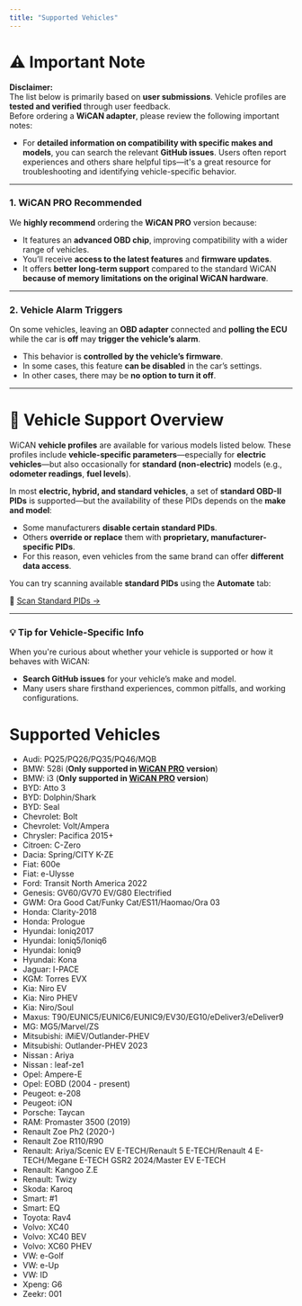 ```yaml
---
title: "Supported Vehicles"
---
```


<!--
# THIS FILE WAS GENERATED! DO NOT UPDATE OR YOUR CHANGES ARE LOST!
-->

# ⚠️ Important Note

**Disclaimer:**  
The list below is primarily based on **user submissions**. Vehicle profiles are **tested and verified** through user feedback.  
Before ordering a **WiCAN adapter**, please review the following important notes:

- For **detailed information on compatibility with specific makes and models**, you can search the relevant **GitHub issues**. Users often report experiences and others share helpful tips—it's a great resource for troubleshooting and identifying vehicle-specific behavior.

---

### 1. **WiCAN PRO Recommended**

We **highly recommend** ordering the **WiCAN PRO** version because:

- It features an **advanced OBD chip**, improving compatibility with a wider range of vehicles.
- You’ll receive **access to the latest features** and **firmware updates**.
- It offers **better long-term support** compared to the standard WiCAN **because of memory limitations on the original WiCAN hardware**.

---

### 2. **Vehicle Alarm Triggers**

On some vehicles, leaving an **OBD adapter** connected and **polling the ECU** while the car is **off** may **trigger the vehicle’s alarm**.

- This behavior is **controlled by the vehicle’s firmware**.
- In some cases, this feature **can be disabled** in the car’s settings.
- In other cases, there may be **no option to turn it off**.

---

# 🚗 Vehicle Support Overview

WiCAN **vehicle profiles** are available for various models listed below. These profiles include **vehicle-specific parameters**—especially for **electric vehicles**—but also occasionally for **standard (non-electric)** models (e.g., **odometer readings**, **fuel levels**).

In most **electric, hybrid, and standard vehicles**, a set of **standard OBD-II PIDs** is supported—but the availability of these PIDs depends on the **make and model**:

- Some manufacturers **disable certain standard PIDs**.
- Others **override or replace** them with **proprietary, manufacturer-specific PIDs**.
- For this reason, even vehicles from the same brand can offer **different data access**.

You can try scanning available **standard PIDs** using the **Automate** tab:

🔗 [Scan Standard PIDs →](https://meatpihq.github.io/wican-fw/config/automate/usage#standard-pids)

---

### 💡 Tip for Vehicle-Specific Info

When you're curious about whether your vehicle is supported or how it behaves with WiCAN:

- **Search GitHub issues** for your vehicle’s make and model.
- Many users share firsthand experiences, common pitfalls, and working configurations.

# Supported Vehicles
- Audi: PQ25/PQ26/PQ35/PQ46/MQB
- BMW: 528i (**Only supported in [WiCAN PRO](https://www.crowdsupply.com/meatpi-electronics/wican-pro) version**)
- BMW: i3 (**Only supported in [WiCAN PRO](https://www.crowdsupply.com/meatpi-electronics/wican-pro) version**)
- BYD: Atto 3
- BYD: Dolphin/Shark
- BYD: Seal
- Chevrolet: Bolt
- Chevrolet: Volt/Ampera
- Chrysler: Pacifica 2015+
- Citroen: C-Zero
- Dacia: Spring/CITY K-ZE
- Fiat: 600e
- Fiat: e-Ulysse
- Ford: Transit North America 2022
- Genesis: GV60/GV70 EV/G80 Electrified
- GWM: Ora Good Cat/Funky Cat/ES11/Haomao/Ora 03
- Honda: Clarity-2018
- Honda: Prologue
- Hyundai: Ioniq2017
- Hyundai: Ioniq5/Ioniq6
- Hyundai: Ioniq9
- Hyundai: Kona
- Jaguar: I-PACE
- KGM: Torres EVX
- Kia: Niro EV
- Kia: Niro PHEV
- Kia: Niro/Soul
- Maxus: T90/EUNIC5/EUNIC6/EUNIC9/EV30/EG10/eDeliver3/eDeliver9
- MG: MG5/Marvel/ZS
- Mitsubishi: iMiEV/Outlander-PHEV
- Mitsubishi: Outlander-PHEV 2023
- Nissan : Ariya
- Nissan : leaf-ze1
- Opel: Ampere-E
- Opel: EOBD (2004 - present)
- Peugeot: e-208
- Peugeot: iON
- Porsche: Taycan
- RAM: Promaster 3500 (2019)
- Renault Zoe Ph2 (2020-)
- Renault Zoe R110/R90
- Renault: Ariya/Scenic EV E-TECH/Renault 5 E-TECH/Renault 4 E-TECH/Megane E-TECH GSR2 2024/Master EV E-TECH
- Renault: Kangoo Z.E
- Renault: Twizy
- Skoda: Karoq
- Smart: #1
- Smart: EQ
- Toyota: Rav4
- Volvo: XC40
- Volvo: XC40 BEV
- Volvo: XC60 PHEV
- VW: e-Golf
- VW: e-Up
- VW: ID
- Xpeng: G6
- Zeekr: 001
